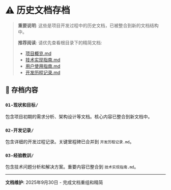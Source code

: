 # ⚠️ 历史文档存档

> **重要说明**: 这些是项目开发过程中的历史文档，已被整合到新的文档结构中。
> 
> **推荐阅读**: 请优先查看根目录下的精简文档:
> - [项目概览.md](../项目概览.md)
> - [技术实现指南.md](../技术实现指南.md)  
> - [用户使用指南.md](../用户使用指南.md)
> - [开发历程记录.md](../开发历程记录.md)

## 📁 存档内容

### `01-现状和目标/` 
包含项目初期的需求分析、架构设计等文档。核心内容已整合到新文档中。

### `02-开发记录/`
包含详细的开发过程记录。关键里程碑已合并到 `开发历程记录.md`。

### `03-经验教训/`  
包含技术问题分析和解决方案。重要内容已整合到 `技术实现指南.md`。

---

**文档维护**: 2025年9月30日 - 完成文档重组和精简